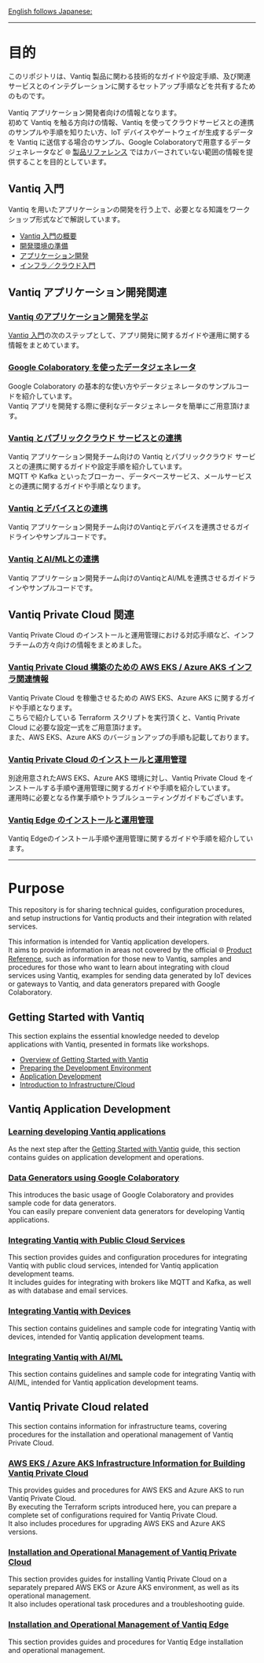 [English follows Japanese:](#purpose)
***

# 目的

このリポジトリは、Vantiq 製品に関わる技術的なガイドや設定手順、及び関連サービスとのインテグレーションに関するセットアップ手順などを共有するためのものです。

Vantiq アプリケーション開発者向けの情報となります。  
初めて Vantiq を触る方向けの情報、Vantiq を使ってクラウドサービスとの連携のサンプルや手順を知りたい方、IoT デバイスやゲートウェイが生成するデータを Vantiq に送信する場合のサンプル、Google Colaboratoryで用意するデータジェネレータなど :globe_with_meridians: [製品リファレンス](https://dev.vantiq.com/docs/system/index.html) ではカバーされていない範囲の情報を提供することを目的としています。

## Vantiq 入門

Vantiq を用いたアプリケーションの開発を行う上で、必要となる知識をワークショップ形式などで解説しています。  

- [Vantiq 入門の概要](./vantiq-introduction/readme.md#vantiq-入門の概要)
- [開発環境の準備](./vantiq-introduction/readme.md#開発環境の準備)
- [アプリケーション開発](./vantiq-introduction/readme.md#アプリケーション開発)
- [インフラ／クラウド入門](./vantiq-introduction/readme.md#インフラクラウド入門)

## Vantiq アプリケーション開発関連

### [Vantiq のアプリケーション開発を学ぶ](./vantiq-apps-development/readme.md)

[Vantiq 入門](./vantiq-introduction/readme.md)の次のステップとして、アプリ開発に関するガイドや運用に関する情報をまとめています。

### [Google Colaboratory を使ったデータジェネレータ](./vantiq-google-colab/readme.md)

Google Colaboratory の基本的な使い方やデータジェネレータのサンプルコードを紹介しています。  
Vantiq アプリを開発する際に便利なデータジェネレータを簡単にご用意頂けます。

### [Vantiq とパブリッククラウド サービスとの連携](./vantiq-external-services-integration/readme.md)

Vantiq アプリケーション開発チーム向けの Vantiq とパブリッククラウド サービスとの連携に関するガイドや設定手順を紹介しています。  
MQTT や Kafka といったブローカー、データベースサービス、メールサービスとの連携に関するガイドや手順となります。

### [Vantiq とデバイスとの連携](./vantiq-devices-integration/readme.md)

Vantiq アプリケーション開発チーム向けのVantiqとデバイスを連携させるガイドラインやサンプルコードです。

### [Vantiq とAI/MLとの連携](./vantiq-aiml-integration/readme.md)

Vantiq アプリケーション開発チーム向けのVantiqとAI/MLを連携させるガイドラインやサンプルコードです。

## Vantiq Private Cloud 関連

Vantiq Private Cloud のインストールと運用管理における対応手順など、インフラチームの方々向けの情報をまとめました。

### [Vantiq Private Cloud 構築のための AWS EKS / Azure AKS インフラ関連情報](./vantiq-cloud-infra-operations/readme.md)

Vantiq Private Cloud を稼働させるための AWS EKS、Azure AKS に関するガイドや手順となります。  
こちらで紹介している Terraform スクリプトを実行頂くと、Vantiq Private Cloud に必要な設定一式をご用意頂けます。  
また、AWS EKS、Azure AKS のバージョンアップの手順も記載しております。

### [Vantiq Private Cloud のインストールと運用管理](./vantiq-platform-operations/readme.md)

別途用意されたAWS EKS、Azure AKS 環境に対し、Vantiq Private Cloud をインストールする手順や運用管理に関するガイドや手順を紹介しています。  
運用時に必要となる作業手順やトラブルシューティングガイドもございます。

### [Vantiq Edge のインストールと運用管理](./vantiq-edge-operations/readme.md)

Vantiq Edgeのインストール手順や運用管理に関するガイドや手順を紹介しています。

***

# Purpose

This repository is for sharing technical guides, configuration procedures, and setup instructions for Vantiq products and their integration with related services.

This information is intended for Vantiq application developers.  
It aims to provide information in areas not covered by the official :globe_with_meridians: [Product Reference](https://dev.vantiq.com/docs/system/index.html), such as information for those new to Vantiq, samples and procedures for those who want to learn about integrating with cloud services using Vantiq, examples for sending data generated by IoT devices or gateways to Vantiq, and data generators prepared with Google Colaboratory.

## Getting Started with Vantiq

This section explains the essential knowledge needed to develop applications with Vantiq, presented in formats like workshops.  

- [Overview of Getting Started with Vantiq](./vantiq-introduction/readme.md#overview-of-getting-started-with-vantiq)
- [Preparing the Development Environment](./vantiq-introduction/readme.md#development-environment-setup)
- [Application Development](./vantiq-introduction/readme.md#application-development)
- [Introduction to Infrastructure/Cloud](./vantiq-introduction/readme.md#introduction-to-infrastructure--cloud)

## Vantiq Application Development

### [Learning developing Vantiq applications](./vantiq-apps-development/readme.md)

As the next step after the [Getting Started with Vantiq](./vantiq-introduction/readme.md) guide, this section contains guides on application development and operations.

### [Data Generators using Google Colaboratory](./vantiq-google-colab/readme.md)

This introduces the basic usage of Google Colaboratory and provides sample code for data generators.  
You can easily prepare convenient data generators for developing Vantiq applications.

### [Integrating Vantiq with Public Cloud Services](./vantiq-external-services-integration/readme.md)

This section provides guides and configuration procedures for integrating Vantiq with public cloud services, intended for Vantiq application development teams.  
It includes guides for integrating with brokers like MQTT and Kafka, as well as with database and email services.

### [Integrating Vantiq with Devices](./vantiq-devices-integration/readme.md)

This section contains guidelines and sample code for integrating Vantiq with devices, intended for Vantiq application development teams.

### [Integrating Vantiq with AI/ML](./vantiq-aiml-integration/readme.md)

This section contains guidelines and sample code for integrating Vantiq with AI/ML, intended for Vantiq application development teams.

## Vantiq Private Cloud related

This section contains information for infrastructure teams, covering procedures for the installation and operational management of Vantiq Private Cloud.

### [AWS EKS / Azure AKS Infrastructure Information for Building Vantiq Private Cloud](./vantiq-cloud-infra-operations/readme.md)

This provides guides and procedures for AWS EKS and Azure AKS to run Vantiq Private Cloud.  
By executing the Terraform scripts introduced here, you can prepare a complete set of configurations required for Vantiq Private Cloud.  
It also includes procedures for upgrading AWS EKS and Azure AKS versions.  

### [Installation and Operational Management of Vantiq Private Cloud](./vantiq-platform-operations/readme.md)

This section provides guides for installing Vantiq Private Cloud on a separately prepared AWS EKS or Azure AKS environment, as well as its operational management.  
It also includes operational task procedures and a troubleshooting guide.

### [Installation and Operational Management of Vantiq Edge](./vantiq-edge-operations/readme.md)

This section provides guides and procedures for Vantiq Edge installation and operational management.
